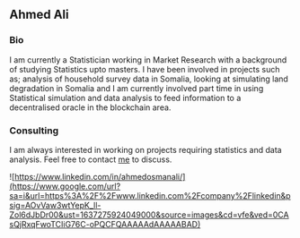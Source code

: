 ## Ahmed Ali

### Bio

I am currently a Statistician working in Market Research with a background of studying Statistics upto masters. I have been involved in projects such as; analysis of household survey data in Somalia, looking at simulating land degradation in Somalia and I am currently involved part time in using Statistical simulation and data analysis to feed information to a decentralised oracle in the blockchain area.


### Consulting

I am always interested in working on projects requiring statistics and data analysis. Feel free to contact [me](ahmedoali96@gmail.com) to discuss. 


![https://www.linkedin.com/in/ahmedosmanali/](https://www.google.com/url?sa=i&url=https%3A%2F%2Fwww.linkedin.com%2Fcompany%2Flinkedin&psig=AOvVaw3wtYepK_ll-Zol6dJbDr00&ust=1637275924049000&source=images&cd=vfe&ved=0CAsQjRxqFwoTCIiG76C-oPQCFQAAAAAdAAAAABAD)

